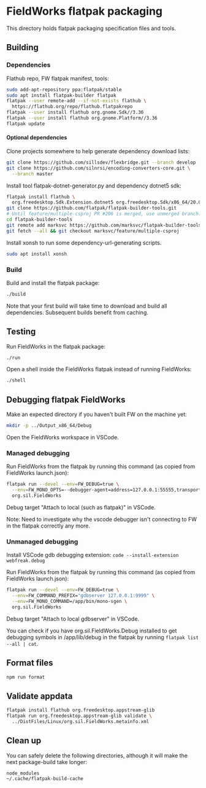 # FieldWorks flatpak packaging

This directory holds flatpak packaging specification files and tools.

## Building

### Dependencies

Flathub repo, FW flatpak manifest, tools:

```bash
sudo add-apt-repository ppa:flatpak/stable
sudo apt install flatpak-builder flatpak
flatpak --user remote-add --if-not-exists flathub \
  https://flathub.org/repo/flathub.flatpakrepo
flatpak --user install flathub org.gnome.Sdk//3.36
flatpak --user install flathub org.gnome.Platform//3.36
flatpak update
```

#### Optional dependencies

Clone projects somewhere to help generate dependency download lists:
```bash
git clone https://github.com/sillsdev/flexbridge.git --branch develop
git clone https://github.com/silnrsi/encoding-converters-core.git \
  --branch master
```

Install tool flatpak-dotnet-generator.py and dependency dotnet5 sdk:
```bash
flatpak install flathub \
  org.freedesktop.Sdk.Extension.dotnet5 org.freedesktop.Sdk/x86_64/20.08
git clone https://github.com/flatpak/flatpak-builder-tools.git
# Until feature/multiple-csproj PR #206 is merged, use unmerged branch:
cd flatpak-builder-tools
git remote add marksvc https://github.com/marksvc/flatpak-builder-tools.git
git fetch --all && git checkout marksvc/feature/multiple-csproj
```

Install xonsh to run some dependency-url-generating scripts.
```bash
sudo apt install xonsh
```

### Build

Build and install the flatpak package:

```bash
./build
```

Note that your first build will take time to download and build all
dependencies. Subsequent builds benefit from caching.

## Testing

Run FieldWorks in the flatpak package:

```bash
./run
```

Open a shell inside the FieldWorks flatpak instead of running FieldWorks:

```bash
./shell
```

## Debugging flatpak FieldWorks

Make an expected directory if you haven't built FW on the machine yet:
```bash
mkdir -p ../Output_x86_64/Debug
```

Open the FieldWorks workspace in VSCode.

### Managed debugging

Run FieldWorks from the flatpak by running this command (as copied from
FieldWorks launch.json):

```bash
flatpak run --devel --env=FW_DEBUG=true \
  --env=FW_MONO_OPTS=--debugger-agent=address=127.0.0.1:55555,transport=dt_socket,server=y,suspend=n \
  org.sil.FieldWorks
```

Debug target "Attach to local (such as flatpak)" in VSCode.

Note: Need to investigate why the vscode debugger isn't connecting to FW in the
flatpak correctly any more.

### Unmanaged debugging

Install VSCode gdb debugging extension:
`code --install-extension webfreak.debug`

Run FieldWorks from the flatpak by running this command (as copied from
FieldWorks launch.json):

```bash
flatpak run --devel --env=FW_DEBUG=true \
  --env=FW_COMMAND_PREFIX="gdbserver 127.0.0.1:9999" \
  --env=FW_MONO_COMMAND=/app/bin/mono-sgen \
  org.sil.FieldWorks
```

Debug target "Attach to local gdbserver" in VSCode.

You can check if you have org.sil.FieldWorks.Debug installed to get debugging
symbols in /app/lib/debug in the flatpak by running `flatpak list --all | cat`.

## Format files

```bash
npm run format
```

## Validate appdata

```bash
flatpak install flathub org.freedesktop.appstream-glib
flatpak run org.freedesktop.appstream-glib validate \
  ../DistFiles/Linux/org.sil.FieldWorks.metainfo.xml
```

## Clean up

You can safely delete the following directories, although it will make the next
package-build take longer:

```
node_modules
~/.cache/flatpak-build-cache
```

